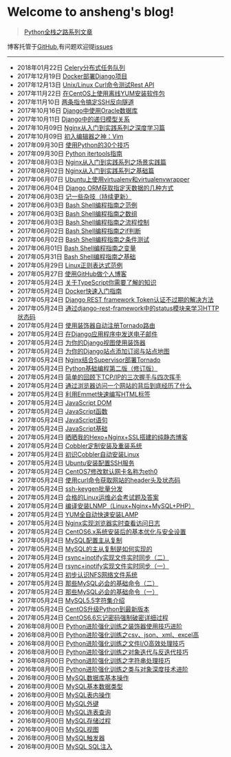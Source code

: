 # Welcome to ansheng's blog!

> [Python全栈之路系列文章](https://blog.ansheng.me/article/python-full-stack-way)

博客托管于[GitHub](https://github.com/anshengme/blog),有问题欢迎提[issues](https://github.com/anshengme/blog/issues)

---

- 2018年01月22日 [Celery分布式任务队列](https://blog.ansheng.me/article/celery)
- 2017年12月19日 [Docker部署Django项目](https://blog.ansheng.me/article/docker-deploy-django)
- 2017年12月13日 [Unix/Linux Curl命令测试Rest API](https://blog.ansheng.me/article/unix-Linux-curl-command-to-test-the-rest-api)
- 2017年11月22日 [在CentOS上使用离线YUM安装软件包](https://blog.ansheng.me/article/use-the-offline-yum-installation-package-on-centos)
- 2017年11月10日 [两条指令搞定SSH反向隧道](https://blog.ansheng.me/article/ssh-tunnel)
- 2017年10月16日 [Django中使用Oracle数据库](https://blog.ansheng.me/article/django-using-oracle-database)
- 2017年10月11日 [Django中的递归模型关系](https://blog.ansheng.me/article/recursive-model-relationships-in-django)
- 2017年10月09日 [Nginx从入门到实践系列之深度学习篇](https://blog.ansheng.me/article/nginx-depth-study)
- 2017年10月09日 [初入编辑器之神：Vim](https://blog.ansheng.me/article/the-god-of-the-beginning-of-the-editor)
- 2017年09月30日 [使用Python的30个技巧](https://blog.ansheng.me/article/python-30-tips)
- 2017年09月30日 [Python itertools指南](https://blog.ansheng.me/article/python-itertools-guide)
- 2017年08月03日 [Nginx从入门到实践系列之场景实践篇](https://blog.ansheng.me/article/nginx-from-the-introductory-to-practice-series-of-scenes-practice-articles)
- 2017年08月02日 [Nginx从入门到实践系列之基础篇](https://blog.ansheng.me/article/nginx-from-entry-to-practice)
- 2017年06月07日 [Ubuntu上使用virtualenv和virtualenvwrapper](https://blog.ansheng.me/article/ubuntu-uses-virtualenv-and-virtualenvwrapper)
- 2017年06月04日 [Django ORM获取指定天数据的几种方式](https://blog.ansheng.me/article/django-orm-gets-several-ways-to-specify-day-data)
- 2017年06月03日 [记一些杂技（持续更新）](https://blog.ansheng.me/article/remember-some-acrobatics)
- 2017年06月03日 [Bash Shell编程指南之范例](https://blog.ansheng.me/article/bash-shell-programming-guide-example)
- 2017年06月03日 [Bash Shell编程指南之数组](https://blog.ansheng.me/article/bash-shell-programming-guide-to-the-array)
- 2017年06月03日 [Bash Shell编程指南之流程控制](https://blog.ansheng.me/article/bash-shell-programming-guide-for-process-control)
- 2017年06月02日 [Bash Shell编程指南之if判断](https://blog.ansheng.me/article/bash-shell-programming-guide-if-judgment)
- 2017年06月02日 [Bash Shell编程指南之条件测试](https://blog.ansheng.me/article/bash-shell-programming-guide-conditional-test)
- 2017年06月01日 [Bash Shell编程指南之变量](https://blog.ansheng.me/article/bash-shell-programming-guide-for-variables)
- 2017年05月31日 [Bash Shell编程指南之基础](https://blog.ansheng.me/article/bash-shell-programming-guide)
- 2017年05月29日 [Linux正则表达式范例](https://blog.ansheng.me/article/examples-of-linux-regular-expressions)
- 2017年05月27日 [使用GitHub做个人博客](https://blog.ansheng.me/article/use-github-as-a-personal-blog)
- 2017年05月24日 [关于TypeScript你需要了解的知识](https://blog.ansheng.me/article/about-typescript-you-need-to-know-the-knowledge)
- 2017年05月24日 [Docker快速入门指南](https://blog.ansheng.me/article/docker-quick-start-guide)
- 2017年05月24日 [Django REST framework Token认证不过期的解决方法](https://blog.ansheng.me/article/django-rest-framework-token-expiring)
- 2017年05月24日 [通过django-rest-framework中的status模块来学习HTTP状态码](https://blog.ansheng.me/article/django-rest-framework-status-module-learn-the-http-status-code)
- 2017年05月24日 [使用装饰器自动注册Tornado路由](https://blog.ansheng.me/article/automatically-register-tornado-routes-with-decorators)
- 2017年05月24日 [在Django应用程序中发送电子邮件](https://blog.ansheng.me/article/send-an-e-mail-message-in-the-django-application)
- 2017年05月24日 [为你的Django视图使用装饰器](https://blog.ansheng.me/article/use-the-decorator-for-your-django-view)
- 2017年05月24日 [为你的Django站点添加订阅与站点地图](https://blog.ansheng.me/article/add-subscriptions-and-sitemaps-for-your-django-site)
- 2017年05月24日 [Nginx结合Supervisor部署Tornado](https://blog.ansheng.me/article/nginx-deployed-tornado-with-supervisor)
- 2017年05月24日 [Python基础编程第二版（修订版）](https://blog.ansheng.me/article/python-fundamental-programming-2nd-edition-revised-edition)
- 2017年05月24日 [简单的回顾下TCP/IP的三次握手与四次挥手](https://blog.ansheng.me/article/tcp-ip-three-handshakes-and-four-waving)
- 2017年05月24日 [通过浏览器访问一个网站的背后到底经历了什么](https://blog.ansheng.me/article/through-the-browser-to-access-a-site-behind-what-has-gone-through)
- 2017年05月24日 [利用Emmet快速编写HTML标签](https://blog.ansheng.me/article/quickly-write-html-tags-with-emmet)
- 2017年05月24日 [JavaScript DOM](https://blog.ansheng.me/article/javascript-dom)
- 2017年05月24日 [JavaScript函数](https://blog.ansheng.me/article/javascript-function)
- 2017年05月24日 [JavaScript语句](https://blog.ansheng.me/article/javascript-statements)
- 2017年05月24日 [JavaScript基础](https://blog.ansheng.me/article/javascript-foundation)
- 2017年05月24日 [晒晒我的Hexo+Nginx+SSL搭建的纯静态博客](https://blog.ansheng.me/article/hexo-nginx-built-purely-static-blog)
- 2017年05月24日 [Cobbler定制安装及重装系统](https://blog.ansheng.me/article/cobbler-custom-installation-and-reinstall-the-system)
- 2017年05月24日 [初识Cobbler自动安装Linux](https://blog.ansheng.me/article/acquaintance-cobbler-automatically-install-linux)
- 2017年05月24日 [Ubuntu安装配置SSH服务](https://blog.ansheng.me/article/ubuntu-install-configuration-ssh)
- 2017年05月24日 [CentOS7修改默认网卡名称为eth0](https://blog.ansheng.me/article/centos7-modify-network-name-eth0)
- 2017年05月24日 [使用curl命令获取网站的header头及状态码](https://blog.ansheng.me/article/linux-curl-header-status-code)
- 2017年05月24日 [ssh-keygen批量分发](https://blog.ansheng.me/article/ssh-keygen)
- 2017年05月24日 [合格的Linux运维必会考试题及答案](https://blog.ansheng.me/article/ops-linux-exam-questions)
- 2017年05月24日 [编译安装LNMP（Linux+Nginx+MySQL+PHP）](https://blog.ansheng.me/article/compile-install-lnmp)
- 2017年05月24日 [YUM全自动快速安装LAMP](https://blog.ansheng.me/article/yum-install-lamp)
- 2017年05月24日 [Nginx实现浏览器实时查看访问日志](https://blog.ansheng.me/article/nginx-live-view-acccess-log)
- 2017年05月24日 [CentOS6.x系统安装后的基本优化与安全设置](https://blog.ansheng.me/article/linux-basic-optimized-system-installation)
- 2017年05月24日 [MySQL配置主从复制](https://blog.ansheng.me/article/master-slave-replication)
- 2017年05月24日 [MySQL的主从复制是如何实现的](https://blog.ansheng.me/article/mysql-master-slave-replication)
- 2017年05月24日 [rsync+inotify实现文件实时同步（二）](https://blog.ansheng.me/article/rsync-inotify-synchronize-two)
- 2017年05月24日 [rsync+inotify实现文件实时同步（一）](https://blog.ansheng.me/article/rsync-inotify-synchronize-one)
- 2017年05月24日 [初步认识NFS网络文件系统](https://blog.ansheng.me/article/nfs-network-file-system)
- 2017年05月24日 [那些MySQL必会的基础命令（二）](https://blog.ansheng.me/article/those-mysql-must-be-the-basic-command-b)
- 2017年05月24日 [那些MySQL必会的基础命令（一）](https://blog.ansheng.me/article/those-mysql-must-be-the-basic-command-a)
- 2017年05月24日 [MySQL5.5字符集介绍](https://blog.ansheng.me/article/mysql5.5-character-set-introduction)
- 2017年05月24日 [CentOS升级Python到最新版本](https://blog.ansheng.me/article/centos-upgrades-python-to-the-latest-version)
- 2017年05月24日 [CentOS6.6忘记密码强制破密详细过程](https://blog.ansheng.me/article/centos-6.6-forget-the-password-to-force-the-details-of-the-process)
- 2016年08月00日 [Python进阶强化训练之装饰器使用技巧进阶](https://blog.ansheng.me/article/advanced-python-intensive-training-of-advanced-decorator-tips)
- 2016年08月00日 [Python进阶强化训练之csv、json、xml、excel高](https://blog.ansheng.me/article/advanced-python-intensive-training-of-csv-json-xml-excel-efficient-parsing-and-construction-skills)
- 2016年08月00日 [Python进阶强化训练之文件I/O高效处理技巧](https://blog.ansheng.me/article/advanced-python-intensive-training-of-file-i-o-efficient-handling-skills)
- 2016年08月00日 [Python进阶强化训练之对象迭代与反迭代技巧](https://blog.ansheng.me/article/advanced-python-intensive-training-of-object-iteration-and-anti-iterative-technique)
- 2016年08月00日 [Python进阶强化训练之字符串处理技巧](https://blog.ansheng.me/article/advanced-python-intensive-training-of-String-handling-skills)
- 2016年08月00日 [Python进阶强化训练之类与对象深度技术进阶](https://blog.ansheng.me/article/advanced-python-intensive-training-of-class-and-object)
- 2016年00月00日 [MySQL数据库基本操作](https://blog.ansheng.me/article/mysql-database-basic-operation)
- 2016年00月00日 [MySQL基本数据类型](https://blog.ansheng.me/article/mysql-type-of-data)
- 2016年00月00日 [MySQL表内操作](https://blog.ansheng.me/article/mysql-operating-table)
- 2016年00月00日 [MySQL外键](https://blog.ansheng.me/article/mysql-foreign-key)
- 2016年00月00日 [MySQL连表查询](https://blog.ansheng.me/article/mysql-even-table-query)
- 2016年00月00日 [MySQL存储过程](https://blog.ansheng.me/article/mysql-stored-procedures)
- 2016年00月00日 [MySQL视图](https://blog.ansheng.me/article/mysql-view)
- 2016年00月00日 [MySQL触发器](https://blog.ansheng.me/article/mysql-trigger)
- 2016年00月00日 [MySQL SQL注入](https://blog.ansheng.me/article/mysql-sql-injection)
